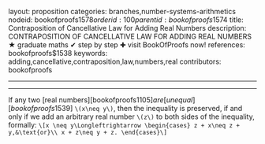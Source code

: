 layout: proposition
categories: branches,number-systems-arithmetics
nodeid: bookofproofs$1578
orderid: 100
parentid: bookofproofs$1574
title: Contraposition of Cancellative Law for Adding Real Numbers
description: CONTRAPOSITION OF CANCELLATIVE LAW FOR ADDING REAL NUMBERS &#9733; graduate maths &#10004; step by step &#10010; visit BookOfProofs now!
references: bookofproofs$1538
keywords: adding,cancellative,contraposition,law,numbers,real
contributors: bookofproofs

---


---

If any two [real numbers][bookofproofs$1105] are [unequal][bookofproofs$1539]  `\(x\neq y\)`, then the inequality is preserved, if and only if we add an arbitrary real number `\(z\)` to both sides of the inequality, formally: `\[x \neq y\Longleftrightarrow \begin{cases} z + x\neq z + y,&\text{or}\\
x + z\neq y + z.
\end{cases}\]`
